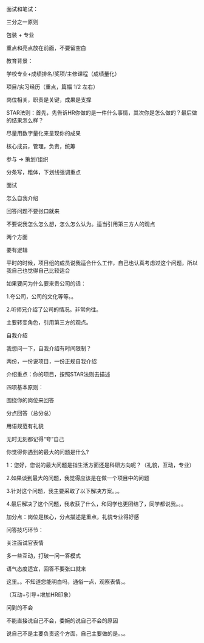 面试和笔试：

三分之一原则

包装 + 专业 

重点和亮点放在前面，不要留空白

教育背景：

学校专业+成绩排名/奖项/主修课程（成绩量化）



项目/实习经历（重点，篇幅 1/2 左右）

岗位相关，职责是关键，成果是支撑



STAR法则：首先，先告诉HR你做的是一件什么事情，其次你是怎么做的？最后做的结果怎么样？

尽量用数字量化来呈现你的成果

核心成员，管理，负责，统筹 

参与 -> 策划/组织



分条写，粗体，下划线强调重点



面试

怎么自我介绍

回答问题不要张口就来

不要说我怎么怎么想，怎么怎么认为。适当引用第三方人的观点



两个方面

要有逻辑



平时的时候，项目组的成员说我适合什么工作，自己也认真考虑过这个问题，所以我自己也觉得自己比较适合



如果要问为什么要来贵公司的话：

1.夸公司，公司的文化等等。。

2.听师兄介绍了公司的情况。非常向往。

主要转变角色，引用第三方的观点。



自我介绍

我想问一下，自我介绍有时间限制？

两份，一份说项目，一份正规自我介绍

介绍重点：你的项目，按照STAR法则去描述



四项基本原则：

围绕你的岗位来回答

分点回答（总分总）

用语规范有礼貌

无时无刻都记得“夸”自己



你觉得你遇到的最大的问题是什么?

1：您好，您说的最大问题是指生活方面还是科研方向呢？（礼貌，互动，专业）

2.如果谈到最大的问题，我觉得应该是在做一个项目中的问题

3.针对这个问题，我主要采取了以下解决方案。。。

4.最后解决了这个问题，我收获了什么，和同学也更团结了，同学都说我。。。

加分点：岗位是核心，分点描述是重点，礼貌专业得好感



问答技巧环节：

关注面试官表情

多一些互动，打破一问一答模式

语气态度适宜，回答不要张口就来

这里。。不知道您能明白吗，通俗一点，观察表情。。

（互动+引导+增加HR印象）



问到的不会

不能直接说自己不会，委婉的说自己不会的原因

说自己不是主要负责这个方面，自己主要做的是。。。